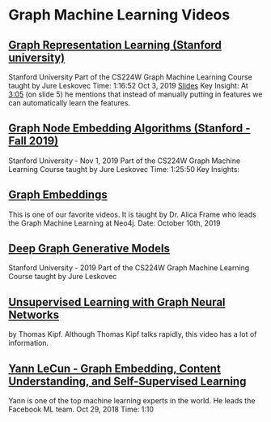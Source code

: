 # Graph Machine Learning Videos

## [Graph Representation Learning (Stanford university)](https://www.youtube.com/watch?v=YrhBZUtgG4E)
Stanford University
Part of the CS224W Graph Machine Learning Course taught by Jure Leskovec
Time: 1:16:52
Oct 3, 2019
[Slides](http://snap.stanford.edu/class/cs224w-2018/handouts/09-node2vec.pdf)
Key Insight: At [3:05](https://www.youtube.com/watch?v=YrhBZUtgG4E) (on slide 5) he mentions that instead of manually putting in features we can automatically learn the features.

## [Graph Node Embedding Algorithms (Stanford - Fall 2019)](https://www.youtube.com/watch?v=7JELX6DiUxQ)
Stanford University - Nov 1, 2019
Part of the CS224W Graph Machine Learning Course taught by Jure Leskovec
Time: 1:25:50
Key Insights:

## [Graph Embeddings](https://www.youtube.com/watch?v=oQPCxwmBiWo)
This is one of our favorite videos.  It is taught by Dr. Alica Frame who leads the Graph Machine Learning at Neo4j.
Date: October 10th, 2019

## [Deep Graph Generative Models](https://www.youtube.com/watch?v=yFLiiK8c9CU)
Stanford University - 2019
Part of the CS224W Graph Machine Learning Course taught by Jure Leskovec

## [Unsupervised Learning with Graph Neural Networks](https://www.youtube.com/watch?v=9jSFBcptZ9A)
by Thomas Kipf.
Although Thomas Kipf talks rapidly, this video has a lot of information.

## [Yann LeCun - Graph Embedding, Content Understanding, and Self-Supervised Learning](https://www.youtube.com/watch?v=UGPT64wo7lU)
Yann is one of the top machine learning experts in the world.  He leads the Facebook ML team.
Oct 29, 2018
Time: 1:10
